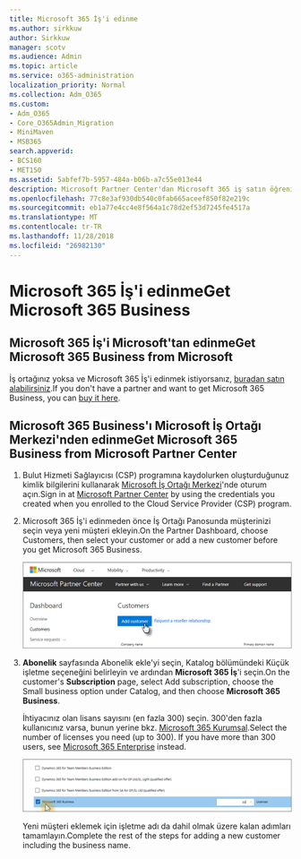 ```yaml
---
title: Microsoft 365 İş'i edinme
ms.author: sirkkuw
author: Sirkkuw
manager: scotv
ms.audience: Admin
ms.topic: article
ms.service: o365-administration
localization_priority: Normal
ms.collection: Adm_O365
ms.custom:
- Adm_O365
- Core_O365Admin_Migration
- MiniMaven
- MSB365
search.appverid:
- BCS160
- MET150
ms.assetid: 5abfef7b-5957-484a-b06b-a7c55e013e44
description: Microsoft Partner Center'dan Microsoft 365 iş satın öğrenin.
ms.openlocfilehash: 77c8e3af930db540c0fab665aceef850f82e219c
ms.sourcegitcommit: eb1a77e4cc4e8f564a1c78d2ef53d7245fe4517a
ms.translationtype: MT
ms.contentlocale: tr-TR
ms.lasthandoff: 11/28/2018
ms.locfileid: "26982130"
---
```

# <a name="get-microsoft-365-business"></a><span data-ttu-id="d1793-103">Microsoft 365 İş'i edinme</span><span class="sxs-lookup"><span data-stu-id="d1793-103">Get Microsoft 365 Business</span></span>

## <a name="get-microsoft-365-business-from-microsoft"></a><span data-ttu-id="d1793-104">Microsoft 365 İş'i Microsoft'tan edinme</span><span class="sxs-lookup"><span data-stu-id="d1793-104">Get Microsoft 365 Business from Microsoft</span></span>

<span data-ttu-id="d1793-105">İş ortağınız yoksa ve Microsoft 365 İş'i edinmek istiyorsanız, [buradan satın alabilirsiniz](https://www.microsoft.com/en-US/microsoft-365/business).</span><span class="sxs-lookup"><span data-stu-id="d1793-105">If you don't have a partner and want to get Microsoft 365 Business, you can [buy it here](https://www.microsoft.com/en-US/microsoft-365/business).</span></span>
  
## <a name="get-microsoft-365-business-from-microsoft-partner-center"></a><span data-ttu-id="d1793-106">Microsoft 365 Business'ı Microsoft İş Ortağı Merkezi'nden edinme</span><span class="sxs-lookup"><span data-stu-id="d1793-106">Get Microsoft 365 Business from Microsoft Partner Center</span></span>

1. <span data-ttu-id="d1793-107">Bulut Hizmeti Sağlayıcısı (CSP) programına kaydolurken oluşturduğunuz kimlik bilgilerini kullanarak [Microsoft İş Ortağı Merkezi](https://go.microsoft.com/fwlink/p/?linkid=849910)'nde oturum açın.</span><span class="sxs-lookup"><span data-stu-id="d1793-107">Sign in at [Microsoft Partner Center](https://go.microsoft.com/fwlink/p/?linkid=849910) by using the credentials you created when you enrolled to the Cloud Service Provider (CSP) program.</span></span> 
    
2. <span data-ttu-id="d1793-108">Microsoft 365 İş'i edinmeden önce İş Ortağı Panosunda müşterinizi seçin veya yeni müşteri ekleyin.</span><span class="sxs-lookup"><span data-stu-id="d1793-108">On the Partner Dashboard, choose Customers, then select your customer or add a new customer before you get Microsoft 365 Business.</span></span>
    
    ![In the Microsoft Partner center, add a new customer.](media/ec807d07-bbd2-411f-8fe1-c644cf9a3882.png)
  
3. <span data-ttu-id="d1793-110">**Abonelik** sayfasında Abonelik ekle'yi seçin, Katalog bölümündeki Küçük işletme seçeneğini belirleyin ve ardından **Microsoft 365 İş**'i seçin.</span><span class="sxs-lookup"><span data-stu-id="d1793-110">On the customer's **Subscription** page, select Add subscription, choose the Small business option under Catalog, and then choose **Microsoft 365 Business**.</span></span>
    
    <span data-ttu-id="d1793-p101">İhtiyacınız olan lisans sayısını (en fazla 300) seçin. 300'den fazla kullanıcınız varsa, bunun yerine bkz. [Microsoft 365 Kurumsal](https://go.microsoft.com/fwlink/p/?linkid=862316).</span><span class="sxs-lookup"><span data-stu-id="d1793-p101">Select the number of licenses you need (up to 300). If you have more than 300 users, see [Microsoft 365 Enterprise](https://go.microsoft.com/fwlink/p/?linkid=862316) instead.</span></span> 
    
    ![On the New subscription page choose small business.](media/52d99e89-2175-4974-84bb-dd626048541b.png)
  
    <span data-ttu-id="d1793-114">Yeni müşteri eklemek için işletme adı da dahil olmak üzere kalan adımları tamamlayın.</span><span class="sxs-lookup"><span data-stu-id="d1793-114">Complete the rest of the steps for adding a new customer including the business name.</span></span>
    


